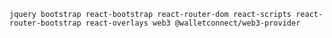     jquery bootstrap react-bootstrap react-router-dom react-scripts react-router-bootstrap react-overlays web3 @walletconnect/web3-provider